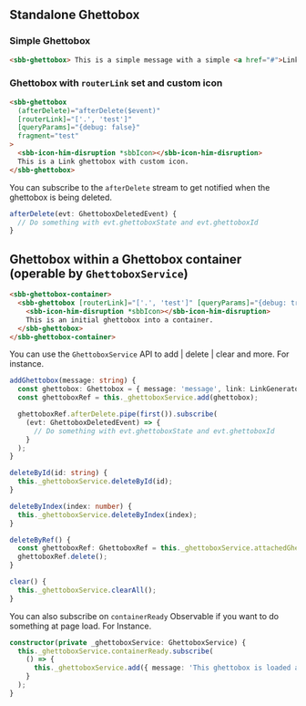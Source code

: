 ## Standalone Ghettobox

### Simple Ghettobox

```html
<sbb-ghettobox> This is a simple message with a simple <a href="#">Link</a> inside. </sbb-ghettobox>
```

### Ghettobox with `routerLink` set and custom icon

```html
<sbb-ghettobox
  (afterDelete)="afterDelete($event)"
  [routerLink]="['.', 'test']"
  [queryParams]="{debug: false}"
  fragment="test"
>
  <sbb-icon-him-disruption *sbbIcon></sbb-icon-him-disruption>
  This is a Link ghettobox with custom icon.
</sbb-ghettobox>
```

You can subscribe to the `afterDelete` stream to get notified when the ghettobox is being deleted.

```ts
afterDelete(evt: GhettoboxDeletedEvent) {
  // Do something with evt.ghettoboxState and evt.ghettoboxId
}
```

## Ghettobox within a Ghettobox container (operable by `GhettoboxService`)

```html
<sbb-ghettobox-container>
  <sbb-ghettobox [routerLink]="['.', 'test']" [queryParams]="{debug: true}" fragment="test">
    <sbb-icon-him-disruption *sbbIcon></sbb-icon-him-disruption>
    This is an initial ghettobox into a container.
  </sbb-ghettobox>
</sbb-ghettobox-container>
```

You can use the `GhettoboxService` API to add | delete | clear and more. For instance.

```ts
addGhettobox(message: string) {
  const ghettobox: Ghettobox = { message: 'message', link: LinkGeneratorResult, icon: TemplateRef }
  const ghettoboxRef = this._ghettoboxService.add(ghettobox);

  ghettoboxRef.afterDelete.pipe(first()).subscribe(
    (evt: GhettoboxDeletedEvent) => {
      // Do something with evt.ghettoboxState and evt.ghettoboxId
    }
  );
}
```

```ts
deleteById(id: string) {
  this._ghettoboxService.deleteById(id);
}
```

```ts
deleteByIndex(index: number) {
  this._ghettoboxService.deleteByIndex(index);
}
```

```ts
deleteByRef() {
  const ghettoboxRef: GhettoboxRef = this._ghettoboxService.attachedGhettoboxes[0];
  ghettoboxRef.delete();
}
```

```ts
clear() {
  this._ghettoboxService.clearAll();
}
```

You can also subscribe on `containerReady` Observable if you want to do something at page load. For Instance.

```ts
constructor(private _ghettoboxService: GhettoboxService) {
  this._ghettoboxService.containerReady.subscribe(
    () => {
      this._ghettoboxService.add({ message: 'This ghettobox is loaded at page load' });
    }
  );
}
```

